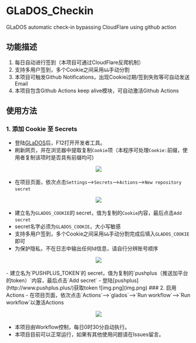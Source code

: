 # GLaDOS_Checkin

GLaDOS automatic check-in bypassing CloudFlare using github action

## 功能描述

1. 每日自动进行签到（本项目可通过CloudFlare反爬机制）
2. 支持多用户签到，多个Cookie之间采用`&&`手动分割
3. 本项目可触发Github Notifications，出现Cookie过期/签到失败等可自动发送Email
3. 本项目包含Github Actions keep alive模块，可自动激活Github Actions

## 使用方法

### 1. 添加 Cookie 至 Secrets

- 登陆[GLaDOS](https://glados.rocks/)后，F12打开开发者工具。
- 刷新网页，并在浏览器中提取复制`Cookie`项（本程序可处理`Cookie:`前缀，使用者复制该项时是否具有前缀均可)

<p align="center">
  <img src="imgs/Step1.png" />
</p>

- 在项目页面，依次点击`Settings`-->`Secrets`-->`Actions`-->`New repository secret`

<p align="center">
  <img src="imgs/Step2.png" />
</p>

- 建立名为`GLADOS_COOKIE`的 secret，值为复制的`Cookie`内容，最后点击`Add secret`
- secret名字必须为`GLADOS_COOKIE`，大小写敏感
- 支持多用户签到，多个Cookie之间采用`&&`手动分割完成后填入`GLADOS_COOKIE`即可
- 为保护隐私，不在日志中输出任何Id信息，请自行分辨账号顺序

<p align="center">
  <img src="imgs/Step3.png" />
</p>
- 建立名为`PUSHPLUS_TOKEN`的 secret，值为复制的`pushplus（推送加平台的token）`内容，最后点击`Add secret`
- 登陆[pushplus](http://www.pushplus.plus/)获取token
![img.png](img.png)
### 2. 启用 Actions
- 在项目页面，依次点击`Actions`-->`glados`-->`Run workflow`-->`Run workflow`以激活Actions
<p align="center">
  <img src="imgs/Step4.png" />
</p>

- 本项目由Workflow控制，每日0时30分自动执行。
- 本项目目前可以正常运行，如果有其他使用问题请在Issues留言。

